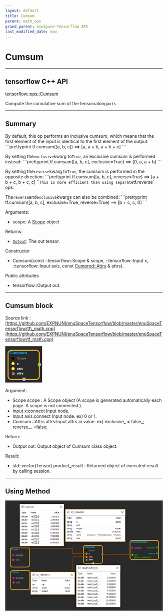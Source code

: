 ```yaml
--- 
layout: default 
title: Cumsum 
parent: math_ops 
grand_parent: enuSpace-Tensorflow API 
last_modified_date: now 
--- 
```


# Cumsum

---

## tensorflow C++ API

[tensorflow::ops::Cumsum](https://www.tensorflow.org/api_docs/cc/class/tensorflow/ops/cumsum)

Compute the cumulative sum of the tensor`x`along`axis`.

---

## Summary

By default, this op performs an inclusive cumsum, which means that the first element of the input is identical to the first element of the output: \`\`\`prettyprint tf.cumsum\(\[a, b, c\]\) ==&gt; \[a, a + b, a + b + c\] \`\`\`

By setting the`exclusive`kwarg to`True`, an exclusive cumsum is performed instead: \`\`\`prettyprint tf.cumsum\(\[a, b, c\], exclusive=True\) ==&gt; \[0, a, a + b\] \`\`\`

By setting the`reverse`kwarg to`True`, the cumsum is performed in the opposite direction: \`\`\`prettyprint tf.cumsum\(\[a, b, c\], reverse=True\) ==&gt; \[a + b + c, b + c, c\] \`\``This is more efficient than using separate`tf.reverse\` ops.

The`reverse`and`exclusive`kwargs can also be combined: \`\`\`prettyprint tf.cumsum\(\[a, b, c\], exclusive=True, reverse=True\) ==&gt; \[b + c, c, 0\] \`\`\`

Arguments:

* scope: A [Scope](https://www.tensorflow.org/api_docs/cc/class/tensorflow/scope.html#classtensorflow_1_1_scope) object

Returns:

* [`Output`](https://www.tensorflow.org/api_docs/cc/class/tensorflow/output.html#classtensorflow_1_1_output): The out tensor.

Constructor

* Cumsum\(const ::tensorflow::Scope & scope, ::tensorflow::Input x, ::tensorflow::Input axis, const
  [Cumprod::Attrs](https://www.tensorflow.org/api_docs/cc/struct/tensorflow/ops/cumprod/attrs.html#structtensorflow_1_1ops_1_1_cumprod_1_1_attrs) & attrs\).

Public attributes

* tensorflow::Output out.

---

## Cumsum block

Source link : [https://github.com/EXPNUNI/enuSpaceTensorflow/blob/master/enuSpaceTensorflow/tf\_math.cpp](https://github.com/EXPNUNI/enuSpaceTensorflow/blob/master/enuSpaceTensorflow/tf_math.cpp)

![](../assets/math_Cumsum_Symbol.png)

Argument:

* Scope scope : A Scope object \(A scope is generated automatically each page. A scope is not connected.\).
* Input x:connect  Input node.
* Input axis:connect  Input node. ex\) 0 or 1.
* Cumsum ::Attrs attrs:Input attrs  in value. ex\) exclusive\_ = false_; reverse\__ =false;

Return:

* Output out: Output object of Cumsum class object.

Result:

* std::vector\(Tensor\) product\_result : Returned object of executed result by calling session.

---

## Using Method

![](../assets/math_Cumsum_Method.png)

